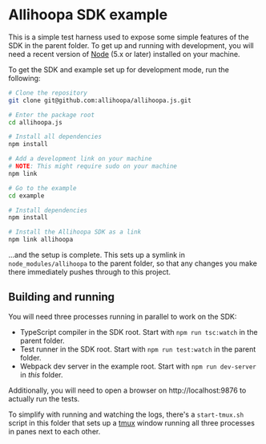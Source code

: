 Allihoopa SDK example
=====================

This is a simple test harness used to expose some simple features of the SDK in
the parent folder. To get up and running with development, you will need a
recent version of [Node] (5.x or later) installed on your machine.

To get the SDK and example set up for development mode, run the following:

```bash
# Clone the repository
git clone git@github.com:allihoopa/allihoopa.js.git

# Enter the package root
cd allihoopa.js

# Install all dependencies
npm install

# Add a development link on your machine
# NOTE: This might require sudo on your machine
npm link

# Go to the example
cd example

# Install dependencies
npm install

# Install the Allihoopa SDK as a link
npm link allihoopa 
```

...and the setup is complete. This sets up a symlink in `node_modules/allihoopa`
to the parent folder, so that any changes you make there immediately pushes
through to this project.

## Building and running

You will need three processes running in parallel to work on the SDK:

* TypeScript compiler in the SDK root. Start with `npm run tsc:watch` in the
  parent folder.
* Test runner in the SDK root. Start with `npm run test:watch` in the parent
  folder.
* Webpack dev server in the example root. Start with `npm run dev-server` in
  *this* folder.

Additionally, you will need to open a browser on http://localhost:9876 to
actually run the tests.

To simplify with running and watching the logs, there's a `start-tmux.sh` script
in this folder that sets up a [tmux] window running all three processes in panes
next to each other.


[Node]: https://nodejs.org
[tmux]: https://tmux.github.io
